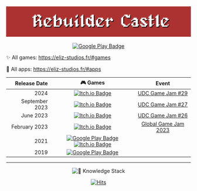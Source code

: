 [![Rebuilder Castle Banner](https://github.com/figo711/figo711/blob/main/imgs/rc-logo.png)](https://sairon711.itch.io/)

<div align="center">
  
[![Google Play Badge](https://img.shields.io/badge/Eliz%20Game%20Studios-414141?logo=googleplay&logoColor=fff&style=for-the-badge)](https://play.google.com/store/apps/dev?id=5432393032888367651)

</div>

✨ All games: https://eliz-studios.fr/#games

🚀 All apps: https://eliz-studios.fr/#apps

<div align="center">

| Release Date | 🎮 Games | Event | 
| -:|:-:|:-:|
| 2024 | [![Itch.io Badge](https://img.shields.io/badge/Void%20Voyageur-FA5C5C?logo=itchdotio&logoColor=fff&style=for-the-badge)](https://sairon711.itch.io/void-voyageur) | [UDC Game Jam #29](https://itch.io/jam/udc-jam-29) |
| September 2023 | [![Itch.io Badge](https://img.shields.io/badge/Rebuilder%3A%20Cursed%20Samurai-FA5C5C?logo=itchdotio&logoColor=fff&style=for-the-badge)](https://sairon711.itch.io/rebuilder-cursed-samurai) | [UDC Game Jam #27](https://itch.io/jam/udc-jam-27) |
| June 2023 | [![Itch.io Badge](https://img.shields.io/badge/Custom%20Room-FA5C5C?logo=itchdotio&logoColor=fff&style=for-the-badge)](https://sairon711.itch.io/custom-room) | [UDC Game Jam #26](https://itch.io/jam/udc-jam-26) | 
| February 2023 | [![Itch.io Badge](https://img.shields.io/badge/Crime%20Roots-FA5C5C?logo=itchdotio&logoColor=fff&style=for-the-badge)](https://sairon711.itch.io/crime-roots) | [Global Game Jam 2023](https://v3.globalgamejam.org/2023/games) |
| 2021 | [![Google Play Badge](https://img.shields.io/badge/1D%20Maze-414141?logo=googleplay&logoColor=fff&style=for-the-badge)](https://play.google.com/store/apps/details?id=com.ElizGameStudios.Maze1D&pli=1) [![Itch.io Badge](https://img.shields.io/badge/1D%20Maze-FA5C5C?logo=itchdotio&logoColor=fff&style=for-the-badge)](https://sairon711.itch.io/maze-1d) | |
| 2019 | [![Google Play Badge](https://img.shields.io/badge/Pong%20Stars-414141?logo=googleplay&logoColor=fff&style=for-the-badge)](https://play.google.com/store/apps/details?id=com.ElizGameStudios.PongStars&pli=1) | |

</div>

---

<div align="center">

![🧠 Knowledge Stack](https://github-readme-tech-stack.vercel.app/api/cards?title=%F0%9F%A7%A0+Knowledge+Stack&fontFamily=Roboto&lineCount=3&theme=catppuccin_mocha&bg=%231e1e2e&badge=%23181825&border=%236c7086&titleColor=%2394e2d5&line1=rust%2Crust%2Cffffff%3Btauri%2Ctauri%2Cffffff%3Bpython%2Cpython%2Cffffff%3Bcplusplus%2Cc%2B%2B%2Cffffff%3Bcsharp%2Cc+sharp%2Cffffff%3B&line2=unity%2Cunity%2Cffffff%3Bgodot%2Cgodot%2Cffffff%3Bsvelte%2Csvelte%2Cffffff%3Breact%2Creact%2Cffffff%3B&line3=astro%2Castro%2Cffffff%3Blangchain%2Clangchain%2Cffffff%3Bstablediffusion%2Cstable+diffusion%2Cffffff%3B)

[![Hits](https://hits.sh/github.com/figo711/figo711.svg?style=for-the-badge&label=counter&color=0000ff&labelColor=000000&logo=github)](https://hits.sh/github.com/figo711/figo711/)

</div>
